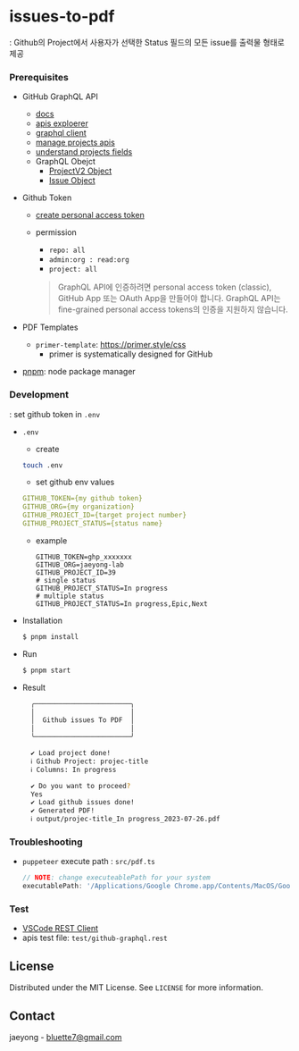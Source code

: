 # issues-to-pdf
: Github의 Project에서 사용자가 선택한 Status 필드의 모든 issue를 출력물 형태로 제공


### Prerequisites
- GitHub GraphQL API
  - [docs](https://docs.github.com/ko/graphql)
  - [apis exploerer](https://docs.github.com/ko/graphql/overview/explorer)
  - [graphql client](https://github.com/octokit/graphql.js)
  - [manage projects apis](https://docs.github.com/en/issues/planning-and-tracking-with-projects/automating-your-project/using-the-api-to-manage-projects)
  - [understand projects fields](https://docs.github.com/en/issues/planning-and-tracking-with-projects/understanding-fields/about-text-and-number-fields)
  - GraphQL Obejct
    - [ProjectV2 Object](https://docs.github.com/ko/graphql/reference/objects#projectv2)
    - [Issue Object](https://docs.github.com/ko/graphql/reference/objects#issue)


- Github Token
  - [create personal access token](https://docs.github.com/ko/authentication/keeping-your-account-and-data-secure/creating-a-personal-access-token)
  - permission
    - `repo: all`
    - `admin:org : read:org`
    - `project: all`


    > GraphQL API에 인증하려면 personal access token (classic), GitHub App 또는 OAuth App을 만들어야 합니다. GraphQL API는 fine-grained personal access tokens의 인증을 지원하지 않습니다.

- PDF Templates
  - `primer-template`: https://primer.style/css
    - primer is systematically designed for GitHub


- [pnpm](https://pnpm.io/): node package manager

### Development
: set github token in `.env`

- `.env`
  - create
  ```bash
  touch .env
  ```
  
  - set github env values
  ```yml
  GITHUB_TOKEN={my github token}
  GITHUB_ORG={my organization}
  GITHUB_PROJECT_ID={target project number}
  GITHUB_PROJECT_STATUS={status name}
  ```

    * example
      ```
      GITHUB_TOKEN=ghp_xxxxxxx
      GITHUB_ORG=jaeyong-lab
      GITHUB_PROJECT_ID=39
      # single status
      GITHUB_PROJECT_STATUS=In progress
      # multiple status
      GITHUB_PROJECT_STATUS=In progress,Epic,Next
      ```

- Installation
  ```bash
  $ pnpm install
  ```
- Run
  ```bash
  $ pnpm start
  ```
- Result
  ```bash
    ╭────────────────────────╮
    │                        │
    │  Github issues To PDF  │
    │                        │
    ╰────────────────────────╯

    ✔ Load project done!
    ℹ Github Project: projec-title
    ℹ Columns: In progress    

    ✔ Do you want to proceed?
    Yes
    ✔ Load github issues done!
    ✔ Generated PDF!
    ℹ output/projec-title_In progress_2023-07-26.pdf 
  ```

### Troubleshooting
- `puppeteer` execute path :  `src/pdf.ts`
    ```javascript
    // NOTE: change executeablePath for your system
    executablePath: '/Applications/Google Chrome.app/Contents/MacOS/Google Chrome'
    ```

### Test
- [VSCode REST Client](https://marketplace.visualstudio.com/items?itemName=humao.rest-client)
- apis test file: `test/github-graphql.rest`


<!-- LICENSE -->
## License

Distributed under the MIT License. See `LICENSE` for more information.


<!-- CONTACT -->
## Contact

jaeyong - bluette7@gmail.com
